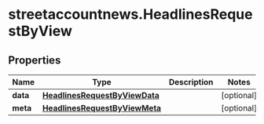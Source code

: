 # streetaccountnews.HeadlinesRequestByView

## Properties

Name | Type | Description | Notes
------------ | ------------- | ------------- | -------------
**data** | [**HeadlinesRequestByViewData**](HeadlinesRequestByViewData.md) |  | [optional] 
**meta** | [**HeadlinesRequestByViewMeta**](HeadlinesRequestByViewMeta.md) |  | [optional] 


